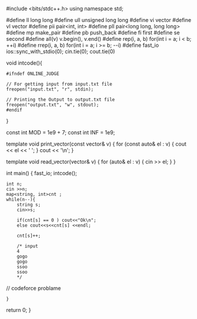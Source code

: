 #include <bits/stdc++.h>
using namespace std;

#define ll long long
#define ull unsigned long long
#define vi vector<int>
#define vl vector<long long>
#define pii pair<int, int>
#define pll pair<long long, long long>
#define mp make_pair
#define pb push_back
#define fi first
#define se second
#define all(v) v.begin(), v.end()
#define rep(i, a, b) for(int i = a; i < b; ++i)
#define rrep(i, a, b) for(int i = a; i >= b; --i)
#define fast_io ios::sync_with_stdio(0); cin.tie(0); cout.tie(0)

void intcode(){


	#ifndef ONLINE_JUDGE 
  
    // For getting input from input.txt file 
    freopen("input.txt", "r", stdin); 
  
    // Printing the Output to output.txt file 
    freopen("output.txt", "w", stdout); 
	#endif 
}

const int MOD = 1e9 + 7;
const int INF = 1e9;

template<typename T>
void print_vector(const vector<T>& v) {
    for (const auto& el : v) {
        cout << el << ' ';
    }
    cout << '\n';
}

template<typename T>
void read_vector(vector<T>& v) {
    for (auto& el : v) {
        cin >> el;
    }
}

int main() {
    fast_io;
    intcode();
    
    int n; 
    cin >>n;
    map<string, int>cnt ; 
    while(n--){
        string s; 
        cin>>s;

        if(cnt[s] == 0 ) cout<<"Ok\n"; 
        else cout<<s<<cnt[s] <<endl; 

        cnt[s]++;

        /* input
        4
        gogo
        gogo
        ssoo
        ssoo
        */
// codeforce problame 


    }

    
return 0;
}
